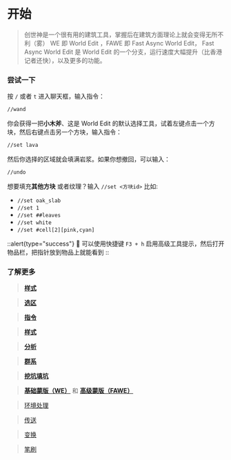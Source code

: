 # 开始

> 创世神是一个很有用的建筑工具，掌握后在建筑方面理论上就会变得无所不利（雾）
> WE 即 World Edit ，FAWE 即 Fast Async World Edit，
> Fast Async World Edit 是 World Edit 的一个分支，运行速度大幅提升（比香港记者还快），以及更多的功能。

### 尝试一下

按 `/` 或者 `t` 进入聊天框，输入指令：

```bash
//wand
```

你会获得一把**小木斧**、这是 World Edit 的默认选择工具，试着左键点击一个方块，然后右键点击另一个方块，输入指令：

```bash
//set lava
```

然后你选择的区域就会填满岩浆。如果你想撤回，可以输入：

```bash
//undo
```

想要填充**其他方块** 或者纹理？输入 `//set <方块id>` 比如:

- `//set oak_slab`
- `//set 1`
- `//set ##leaves`
- `//set white`
- `//set #cell[2][pink,cyan]`

::alert{type="success"}
🚩 可以使用快捷键 `F3 + h` 启用高级工具提示，然后打开物品栏，把指针放到物品上就能看到
::

### 了解更多

> [**样式**](patterns)

> [**选区**](selections)

> [**指令**](commands)

> [**样式**](patterns)

> [**分析**](analysis)

> [**群系**](biomes)

> [**挖坑填坑**](geometry)

> [**基础蒙版（WE）**](mask1) 和 [**高级蒙版（FAWE）**](masks2) 

> [环境处理](nature)

> [传送](navigation)

> [变换](transforms) 

> [笔刷](brushes) 
